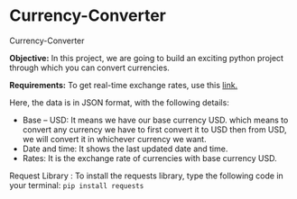 # Currency-Converter
Currency-Converter

**Objective:**
In this project, we are going to build an exciting python project through which you can convert currencies.

**Requirements:**
To get real-time exchange rates, use this [link.](https://api.exchangerate-api.com/v4/latest/USD)

Here, the data is in JSON format, with the following details:

- Base – USD: It means we have our base currency USD. which means to convert any currency we have to first convert it to USD then from USD, we will convert it in whichever currency we want.
- Date and time: It shows the last updated date and time.
- Rates: It is the exchange rate of currencies with base currency USD.


Request Library :
To install the requests library, type the following code in your terminal:
```pip install requests```
